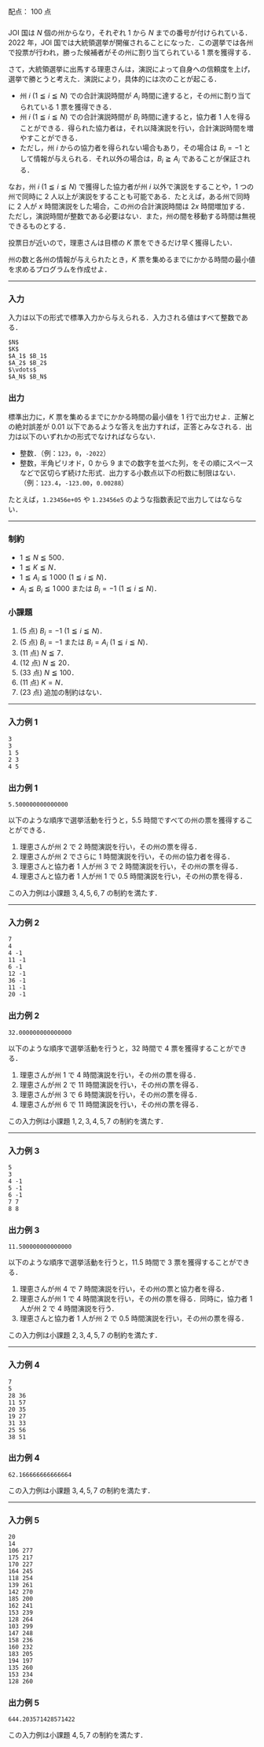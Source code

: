 配点： $100$ 点

###

JOI 国は $N$ 個の州からなり，それぞれ $1$ から $N$ までの番号が付けられている．$2022$ 年，JOI 国では大統領選挙が開催されることになった．この選挙では各州で投票が行われ，勝った候補者がその州に割り当てられている $1$ 票を獲得する．

さて，大統領選挙に出馬する理恵さんは，演説によって自身への信頼度を上げ，選挙で勝とうと考えた．演説により，具体的には次のことが起こる．

- 州 $i$ ($1 \leqq i \leqq N$) での合計演説時間が $A_i$ 時間に達すると，その州に割り当てられている $1$ 票を獲得できる．
- 州 $i$ ($1 \leqq i \leqq N$) での合計演説時間が $B_i$ 時間に達すると，協力者 $1$ 人を得ることができる．得られた協力者は，それ以降演説を行い，合計演説時間を増やすことができる．
- ただし，州 $i$ からの協力者を得られない場合もあり，その場合は $B_i = -1$ として情報が与えられる．それ以外の場合は，$B_i \geqq A_i$ であることが保証される．

なお，州 $i$ ($1 \leqq i \leqq N$) で獲得した協力者が州 $i$ 以外で演説をすることや，$1$ つの州で同時に $2$ 人以上が演説をすることも可能である．たとえば，ある州で同時に $2$ 人が $x$ 時間演説をした場合，この州の合計演説時間は $2x$ 時間増加する．ただし，演説時間が整数である必要はない．また，州の間を移動する時間は無視できるものとする．

投票日が近いので，理恵さんは目標の $K$ 票をできるだけ早く獲得したい．

州の数と各州の情報が与えられたとき，$K$ 票を集めるまでにかかる時間の最小値を求めるプログラムを作成せよ．


---

### 入力

入力は以下の形式で標準入力から与えられる．入力される値はすべて整数である．

~~~
$N$
$K$
$A_1$ $B_1$
$A_2$ $B_2$
$\vdots$
$A_N$ $B_N$
~~~

### 出力

標準出力に，$K$ 票を集めるまでにかかる時間の最小値を $1$ 行で出力せよ．正解との絶対誤差が $0.01$ 以下であるような答えを出力すれば，正答とみなされる．出力は以下のいずれかの形式でなければならない．

- 整数．（例：`123`，`0`，`-2022`）
- 整数，半角ピリオド，$0$ から $9$ までの数字を並べた列，をその順にスペースなどで区切らず続けた形式．出力する小数点以下の桁数に制限はない．（例：`123.4`，`-123.00`，`0.00288`）

たとえば，`1.23456e+05` や `1.23456e5` のような指数表記で出力してはならない．

---

### 制約

- $1 \leqq N \leqq 500$．
- $1 \leqq K \leqq N$．
- $1 \leqq A_i \leqq 1\,000$ ($1 \leqq i \leqq N$)．
- $A_i \leqq B_i \leqq 1\,000$ または $B_i = -1$ ($1 \leqq i \leqq N$)．

### 小課題

1. ($5$ 点) $B_i = -1$ ($1 \leqq i \leqq N$)．
2. ($5$ 点) $B_i = -1$ または $B_i = A_i$ ($1 \leqq i \leqq N$)．
3. ($11$ 点) $N \leqq 7$．
4. ($12$ 点) $N \leqq 20$．
5. ($33$ 点) $N \leqq 100$．
6. ($11$ 点) $K = N$．
7. ($23$ 点) 追加の制約はない．

---

### 入力例 1

~~~
3
3
1 5
2 3
4 5
~~~

### 出力例 1

~~~
5.500000000000000
~~~

以下のような順序で選挙活動を行うと，$5.5$ 時間ですべての州の票を獲得することができる．

1. 理恵さんが州 $2$ で $2$ 時間演説を行い，その州の票を得る．
2. 理恵さんが州 $2$ でさらに $1$ 時間演説を行い，その州の協力者を得る．
3. 理恵さんと協力者 $1$ 人が州 $3$ で $2$ 時間演説を行い，その州の票を得る．
4. 理恵さんと協力者 $1$ 人が州 $1$ で $0.5$ 時間演説を行い，その州の票を得る．

この入力例は小課題 $3, 4, 5, 6, 7$ の制約を満たす．

---

### 入力例 2

~~~
7
4
4 -1
11 -1
6 -1
12 -1
36 -1
11 -1
20 -1
~~~

### 出力例 2

~~~
32.000000000000000
~~~

以下のような順序で選挙活動を行うと，$32$ 時間で $4$ 票を獲得することができる．

1. 理恵さんが州 $1$ で $4$ 時間演説を行い，その州の票を得る．
2. 理恵さんが州 $2$ で $11$ 時間演説を行い，その州の票を得る．
3. 理恵さんが州 $3$ で $6$ 時間演説を行い，その州の票を得る．
4. 理恵さんが州 $6$ で $11$ 時間演説を行い，その州の票を得る．

この入力例は小課題 $1, 2, 3, 4, 5, 7$ の制約を満たす．

---

### 入力例 3

~~~
5
3
4 -1
5 -1
6 -1
7 7
8 8
~~~

### 出力例 3

~~~
11.500000000000000
~~~

以下のような順序で選挙活動を行うと，$11.5$ 時間で $3$ 票を獲得することができる．

1. 理恵さんが州 $4$ で $7$ 時間演説を行い，その州の票と協力者を得る．
2. 理恵さんが州 $1$ で $4$ 時間演説を行い，その州の票を得る．同時に，協力者 $1$ 人が州 $2$ で $4$ 時間演説を行う．
3. 理恵さんと協力者 $1$ 人が州 $2$ で $0.5$ 時間演説を行い，その州の票を得る．

この入力例は小課題 $2, 3, 4, 5, 7$ の制約を満たす．

---

### 入力例 4

~~~
7
5
28 36
11 57
20 35
19 27
31 33
25 56
38 51
~~~

### 出力例 4

~~~
62.166666666666664
~~~

この入力例は小課題 $3, 4, 5, 7$ の制約を満たす．

---

### 入力例 5

~~~
20
14
106 277
175 217
170 227
164 245
118 254
139 261
142 270
185 200
162 241
153 239
128 264
103 299
147 248
158 236
160 232
183 205
194 197
135 260
153 234
128 260
~~~

### 出力例 5

~~~
644.203571428571422
~~~

この入力例は小課題 $4, 5, 7$ の制約を満たす．
